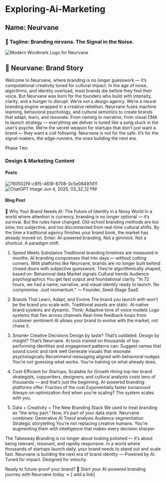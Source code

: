 # Exploring-Ai-Marketing

## Name: Neurvane

### 🔖 Tagline: Branding nirvana. The Signal in the Noise.
![Modern Wordmark Logo for Neurvane](https://github.com/user-attachments/assets/56b75559-ffc3-478f-b37d-2fc2de646374)

## 📘 Neurvane: Brand Story
Welcome to Neurvane, where branding is no longer guesswork — it’s computational creativity tuned for cultural impact.
In the age of noise, algorithms, and identity overload, most brands die before they find their voice. But Neurvane was born for the founders who build with intensity, clarity, and a hunger to disrupt.
We’re not a design agency.
We’re a neural branding engine wrapped in a creative rebellion.
Neurvane fuses machine learning, behavioral psychology, and cultural semiotics to create brands that adapt, learn, and resonate. From naming to narrative, from visual DNA to launch strategy — everything we deliver is tuned like a song stuck in the user’s psyche.
We’re the secret weapon for startups that don’t just want a brand — they want a cult following.
Neurvane is not for the safe. It’s for the signal-makers, the edge-runners, the ones building the next era.

Phase Two
### Design & Marketing Content
#### Posts
![760502f9-c8f5-4618-8708-3c5e08497d11](https://github.com/user-attachments/assets/7a5c2ea8-579f-40aa-923c-763405075583)
![ChatGPT Image Jun 4, 2025, 03_32_12 PM](https://github.com/user-attachments/assets/fbfd6423-ee14-404e-b581-1abd0d866f84)

#### Blog Post
🧠 Why Your Brand Needs AI: The Future of Identity in a Noisy World
In a world where attention is currency, branding is no longer optional — it’s survival. But the rules have changed.
Old-school branding methods are too slow, too subjective, and too disconnected from real-time cultural shifts. By the time a traditional agency finishes your brand book, the market has already moved on.
Enter: AI-powered branding.
Not a gimmick. Not a shortcut.
A paradigm shift.
1. Speed Meets Substance
Traditional branding timelines are measured in months.
AI branding compresses that into days — without cutting corners.
With platforms like Neurvane, brands are no longer built behind closed doors with subjective guesswork. They’re algorithmically shaped, based on:
Behavioral data
Market signals
Cultural trends
Audience psychographics
You get fast output and foundational clarity.
"In 72 hours, we had a name, narrative, and visual identity ready to launch. No compromise. Just momentum." — Founder, Seed-Stage SaaS

2. Brands That Learn, Adapt, and Evolve
The brand you launch with won’t be the brand you scale with.
Traditional assets are static.
AI-native brand systems are dynamic.
Think:
Adaptive tone of voice models
Logo systems that flex across channels
Real-time feedback loops from customer sentiment
AI allows your brand to evolve with the market, not chase it.

3. Smarter Creative Decisions
Design by taste? That’s outdated.
Design by insight? That’s Neurvane.
AI tools trained on thousands of top-performing identities and engagement patterns can:
Suggest names that sound iconic and rank well
Generate visuals that resonate psychologically
Recommend messaging aligned with behavioral nudges
You’re not guessing what works. You’re training on what already does.

4. Cost-Efficient for Startups, Scalable for Growth
Hiring top-tier brand strategists, copywriters, designers, and cultural analysts costs tens of thousands — and that’s just the beginning.
AI-powered branding platforms offer:
Fraction of the cost
Exponentially faster turnaround
Always-on optimization
And when you're scaling? The system scales with you.

5. Data + Creativity = The New Branding Stack
We used to treat branding as “the artsy part.”
Now, it’s part of your data stack.
Neurvane combines:
Generative AI
Trend analysis
Audience segmentation
Strategic storytelling
You’re not replacing creative humans.
You’re augmenting them with intelligence that makes every decision sharper.

The Takeaway
Branding is no longer about looking polished — it’s about being relevant, resonant, and rapidly responsive.
In a world where thousands of startups launch daily, your brand needs to stand out and scale fast.
Neurvane is building the next era of brand identity —
Powered by AI. Tuned for impact. Designed for velocity.

Ready to future-proof your brand?
🚀 Start your AI-powered branding journey with Neurvane today → [ add a link]

